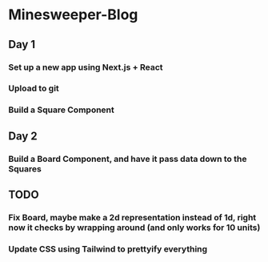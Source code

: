 # Minesweeper-Blog

## Day 1

### Set up a new app using Next.js + React

### Upload to git

### Build a Square Component

## Day 2

### Build a Board Component, and have it pass data down to the Squares


## TODO

### Fix Board, maybe make a 2d representation instead of 1d, right now it checks by wrapping around (and only works for 10 units)

### Update CSS using Tailwind to prettyify everything